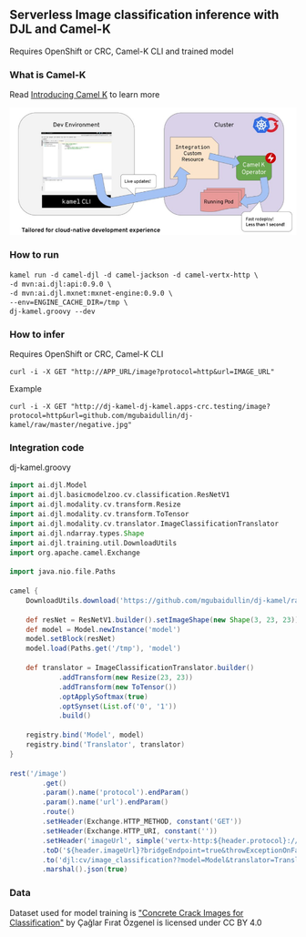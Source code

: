 ## Serverless Image classification inference with DJL and Camel-K
Requires OpenShift or CRC, Camel-K CLI and trained model 

### What is Camel-K

Read [Introducing Camel K](https://www.nicolaferraro.me/2018/10/15/introducing-camel-k/) to learn more 

![camel-k](https://github.com/mgubaidullin/dj-kamel/raw/master/camel-k.png)

### How to run

```
kamel run -d camel-djl -d camel-jackson -d camel-vertx-http \
-d mvn:ai.djl:api:0.9.0 \
-d mvn:ai.djl.mxnet:mxnet-engine:0.9.0 \
--env=ENGINE_CACHE_DIR=/tmp \
dj-kamel.groovy --dev
```

### How to infer
Requires OpenShift or CRC, Camel-K CLI

```
curl -i -X GET "http://APP_URL/image?protocol=http&url=IMAGE_URL"
```
Example
```
curl -i -X GET "http://dj-kamel-dj-kamel.apps-crc.testing/image?protocol=http&url=github.com/mgubaidullin/dj-kamel/raw/master/negative.jpg"
```

### Integration code
dj-kamel.groovy
``` groovy
import ai.djl.Model
import ai.djl.basicmodelzoo.cv.classification.ResNetV1
import ai.djl.modality.cv.transform.Resize
import ai.djl.modality.cv.transform.ToTensor
import ai.djl.modality.cv.translator.ImageClassificationTranslator
import ai.djl.ndarray.types.Shape
import ai.djl.training.util.DownloadUtils
import org.apache.camel.Exchange

import java.nio.file.Paths

camel {
    DownloadUtils.download('https://github.com/mgubaidullin/dj-kamel/raw/master/defects-0001.params', '/tmp/model-0001.params')

    def resNet = ResNetV1.builder().setImageShape(new Shape(3, 23, 23)).setNumLayers(20).setOutSize(2).build()
    def model = Model.newInstance('model')
    model.setBlock(resNet)
    model.load(Paths.get('/tmp'), 'model')

    def translator = ImageClassificationTranslator.builder()
            .addTransform(new Resize(23, 23))
            .addTransform(new ToTensor())
            .optApplySoftmax(true)
            .optSynset(List.of('0', '1'))
            .build()

    registry.bind('Model', model)
    registry.bind('Translator', translator)
}

rest('/image')
        .get()
        .param().name('protocol').endParam()
        .param().name('url').endParam()
        .route()
        .setHeader(Exchange.HTTP_METHOD, constant('GET'))
        .setHeader(Exchange.HTTP_URI, constant(''))
        .setHeader('imageUrl', simple('vertx-http:${header.protocol}://${header.url}'))
        .toD('${header.imageUrl}?bridgeEndpoint=true&throwExceptionOnFailure=false')
        .to('djl:cv/image_classification??model=Model&translator=Translator')
        .marshal().json(true)
```        

### Data
Dataset used for model training is ["Concrete Crack Images for Classification"](https://data.mendeley.com/datasets/5y9wdsg2zt/2)
by Çağlar Fırat Özgenel is licensed under CC BY 4.0